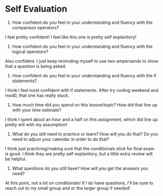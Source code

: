 # Self Evaluation

1. How confident do you feel in your understanding and fluency with the comparison operators?

I feel pretty confident!  I feel like this one is pretty self explanitory!

1. How confident do you feel in your understanding and fluency with the logical operators?

Also confident.  I just keep reminding myself to use two ampersands to show that a question is being asked. 

1. How confident do you feel in your understanding and fluency with the if statements?

I think i feel most confident with if statements. After try coding weekend and mod0, that one has really stuck.

1. How much time did you spend on this lesson/topic? How did that line up with your time estimate?

I think I spent about an hour and a half on this assignment, which did line up pretty will with my assumption!

1. What do you still need to practice or learn? How will you do that? Do you need to adjust your calendar in order to do that?

I think just practicing/making sure that the conditionals stick for final exam is good.  I think they are pretty self explanitory, but a little extra review will be helpful.  

1. What questions do you still have? How will you get the answers you need?

At this point, not a lot on conditionals!  If I do have questions, I'll be sure to reach out to my small group and or the larger group if needed!